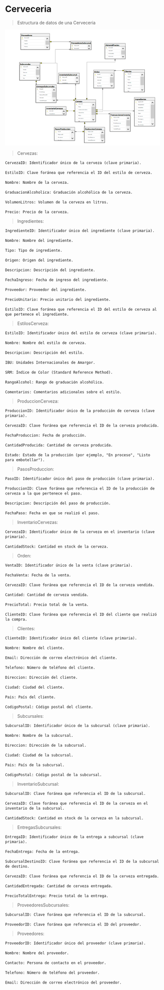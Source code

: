 
# Cerveceria

>Estructura de datos de una Cerveceria

![diagrama ER](../Cerveceria/img/diagramaER.png)

>Cervezas:

    CervezaID: Identificador único de la cerveza (clave primaria).

    EstiloID: Clave foránea que referencia el ID del estilo de cerveza.

    Nombre: Nombre de la cerveza.

    GraduacionAlcoholica: Graduación alcohólica de la cerveza.

    VolumenLitros: Volumen de la cerveza en litros.

    Precio: Precio de la cerveza.

>Ingredientes:

    IngredienteID: Identificador único del ingrediente (clave primaria).

    Nombre: Nombre del ingrediente.

    Tipo: Tipo de ingrediente.
    
    Origen: Origen del ingrediente.
    
    Descripcion: Descripción del ingrediente.
    
    FechaIngreso: Fecha de ingreso del ingrediente.
    
    Proveedor: Proveedor del ingrediente.
    
    PrecioUnitario: Precio unitario del ingrediente.
    
    EstiloID: Clave foránea que referencia el ID del estilo de cerveza al que pertenece el ingrediente.

>EstilosCerveza:

    EstiloID: Identificador único del estilo de cerveza (clave primaria).
    
    Nombre: Nombre del estilo de cerveza.

    Descripcion: Descripción del estilo.
    
    IBU: Unidades Internacionales de Amargor.
    
    SRM: Índice de Color (Standard Reference Method).
    
    RangoAlcohol: Rango de graduación alcohólica.
    
    Comentarios: Comentarios adicionales sobre el estilo.

>ProduccionCerveza:

    ProduccionID: Identificador único de la producción de cerveza (clave primaria).

    CervezaID: Clave foránea que referencia el ID de la cerveza producida.

    FechaProduccion: Fecha de producción.

    CantidadProducida: Cantidad de cerveza producida.

    Estado: Estado de la producción (por ejemplo, "En proceso", "Listo para embotellar").

>PasosProduccion:

    PasoID: Identificador único del paso de producción (clave primaria).

    ProduccionID: Clave foránea que referencia el ID de la producción de cerveza a la que pertenece el paso.

    Descripcion: Descripción del paso de producción.
    
    FechaPaso: Fecha en que se realizó el paso.

>InventarioCervezas:

    CervezaID: Identificador único de la cerveza en el inventario (clave primaria).

    CantidadStock: Cantidad en stock de la cerveza.

>Orden:

    VentaID: Identificador único de la venta (clave primaria).
    
    FechaVenta: Fecha de la venta.
    
    CervezaID: Clave foránea que referencia el ID de la cerveza vendida.
    
    Cantidad: Cantidad de cerveza vendida.
    
    PrecioTotal: Precio total de la venta.
    
    ClienteID: Clave foránea que referencia el ID del cliente que realizó la compra.
    
>Clientes:

    ClienteID: Identificador único del cliente (clave primaria).

    Nombre: Nombre del cliente.

    Email: Dirección de correo electrónico del cliente.

    Telefono: Número de teléfono del cliente.

    Direccion: Dirección del cliente.

    Ciudad: Ciudad del cliente.

    Pais: País del cliente.

    CodigoPostal: Código postal del cliente.

>Subcursales:

    SubcursalID: Identificador único de la subcursal (clave primaria).

    Nombre: Nombre de la subcursal.
    
    Direccion: Dirección de la subcursal.
    
    Ciudad: Ciudad de la subcursal.
    
    Pais: País de la subcursal.
    
    CodigoPostal: Código postal de la subcursal.

>InventarioSubcursal:

    SubcursalID: Clave foránea que referencia el ID de la subcursal.

    CervezaID: Clave foránea que referencia el ID de la cerveza en el inventario de la subcursal.

    CantidadStock: Cantidad en stock de la cerveza en la subcursal.

>EntregasSubcursales:

    EntregaID: Identificador único de la entrega a subcursal (clave primaria).

    FechaEntrega: Fecha de la entrega.

    SubcursalDestinoID: Clave foránea que referencia el ID de la subcursal de destino.

    CervezaID: Clave foránea que referencia el ID de la cerveza entregada.

    CantidadEntregada: Cantidad de cerveza entregada.
    
    PrecioTotalEntrega: Precio total de la entrega.

>ProveedoresSubcursales:
    
    SubcursalID: Clave foránea que referencia el ID de la subcursal.

    ProveedorID: Clave foránea que referencia el ID del proveedor.
    
>Proveedores:

    ProveedorID: Identificador único del proveedor (clave primaria).

    Nombre: Nombre del proveedor.

    Contacto: Persona de contacto en el proveedor.

    Telefono: Número de teléfono del proveedor.
    
    Email: Dirección de correo electrónico del proveedor.